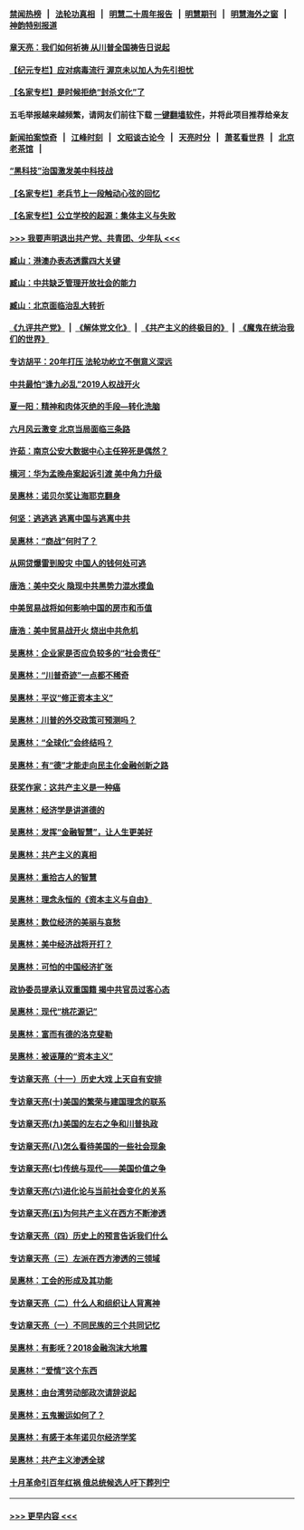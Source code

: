 #### [禁闻热榜](热点新闻.md?=0)  &nbsp;&nbsp;|&nbsp;&nbsp; [法轮功真相](https://github.com/gfw-breaker/truth/blob/master/README.md?=0) &nbsp;&nbsp;|&nbsp;&nbsp; [明慧二十周年报告](https://github.com/gfw-breaker/mh-reports/blob/master/README.md?=0) &nbsp;&nbsp;|&nbsp;&nbsp;[明慧期刊](https://github.com/gfw-breaker/mh-qikan) &nbsp;&nbsp;|&nbsp;&nbsp; [明慧海外之窗](https://github.com/gfw-breaker/mh-news/blob/master/README.md?=0) &nbsp;&nbsp;|&nbsp;&nbsp; [神韵特别报道](https://github.com/gfw-breaker/mh-news/blob/master/shenyun.md?=0)
#### [章天亮：我们如何祈祷 从川普全国祷告日说起](../pages/nsc423/n11944627.md?t=03181531) 
#### [【纪元专栏】应对病毒流行 渥京未以加人为先引担忧](../pages/nsc423/n11875714.md?t=03181531) 
#### [【名家专栏】是时候拒绝“封杀文化”了](../pages/nsc423/n11814093.md?t=03181531) 
#### 五毛举报越来越频繁，请网友们前往下载 [一键翻墙软件](https://github.com/gfw-breaker/ssr-accounts)，并将此项目推荐给亲友
#### [新闻拍案惊奇](https://github.com/gfw-breaker/banned-news/blob/master/pages/link4.md) &nbsp;&nbsp;|&nbsp;&nbsp; [江峰时刻](https://github.com/gfw-breaker/banned-news/blob/master/pages/link4.md) &nbsp;&nbsp;|&nbsp;&nbsp; [文昭谈古论今](https://github.com/gfw-breaker/banned-news/blob/master/pages/link4.md) &nbsp;&nbsp;|&nbsp;&nbsp; [天亮时分](https://github.com/gfw-breaker/banned-news/blob/master/pages/link4.md) &nbsp;&nbsp;|&nbsp;&nbsp; [萧茗看世界](https://github.com/gfw-breaker/banned-news/blob/master/pages/link4.md) &nbsp;&nbsp;|&nbsp;&nbsp; [北京老茶馆](https://github.com/gfw-breaker/banned-news/blob/master/pages/link4.md) &nbsp;&nbsp;|&nbsp;&nbsp; 
#### [“黑科技”治国激发美中科技战](../pages/nsc423/n11638056.md?t=03181531) 
#### [【名家专栏】老兵节上一段触动心弦的回忆](../pages/nsc423/n11646016.md?t=03181531) 
#### [【名家专栏】公立学校的起源：集体主义与失败](../pages/nsc423/n11601833.md?t=03181531) 
#### [>>> 我要声明退出共产党、共青团、少年队 <<<](https://github.com/begood0513/goodnews/blob/master/quit/letter.md) 
#### [臧山：港澳办表态透露四大关键](../pages/nsc423/n11421628.md?t=03181531) 
#### [臧山：中共缺乏管理开放社会的能力](../pages/nsc423/n11407457.md?t=03181531) 
#### [臧山：北京面临治乱大转折](../pages/nsc423/n11406895.md?t=03181531) 
#### [《九评共产党》](https://github.com/begood0513/9ping.md/blob/master/README.md) &nbsp;|&nbsp; [《解体党文化》](../../../../jtdwh.md/blob/master/README.md)  &nbsp;|&nbsp; [《共产主义的终极目的》](../../../../gczydzjmd.md/blob/master/README.md) &nbsp;|&nbsp; [《魔鬼在统治我们的世界》](../../../../mgztzwmdsj.md/blob/master/README.md) 
#### [专访胡平：20年打压 法轮功屹立不倒意义深远](../pages/nsc423/n11398800.md?t=03181531) 
#### [中共最怕“逢九必乱”2019人权战开火](../pages/nsc423/n11385248.md?t=03181531) 
#### [夏一阳：精神和肉体灭绝的手段—转化洗脑](../pages/nsc423/n11368250.md?t=03181531) 
#### [六月风云激变 北京当局面临三条路](../pages/nsc423/n11313668.md?t=03181531) 
#### [许茹：南京公安大数据中心主任猝死是偶然？](../pages/nsc423/n11064744.md?t=03181531) 
#### [横河：华为孟晚舟案起诉引渡 美中角力升级](../pages/nsc423/n11027230.md?t=03181531) 
#### [吴惠林：诺贝尔奖让海耶克翻身](../pages/nsc423/n10890049.md?t=03181531) 
#### [何坚：逃逃逃 逃离中国与逃离中共](../pages/nsc423/n10592891.md?t=03181531) 
#### [吴惠林：“商战”何时了？](../pages/nsc423/n10573558.md?t=03181531) 
#### [从网贷爆雷到股灾 中国人的钱何处可逃](../pages/nsc423/n10572800.md?t=03181531) 
#### [唐浩：美中交火 隐现中共黑势力混水摸鱼](../pages/nsc423/n10544040.md?t=03181531) 
#### [中美贸易战将如何影响中国的房市和币值](../pages/nsc423/n10543697.md?t=03181531) 
#### [唐浩：美中贸易战开火 烧出中共危机](../pages/nsc423/n10540126.md?t=03181531) 
#### [吴惠林：企业家是否应负较多的“社会责任”](../pages/nsc423/n10535022.md?t=03181531) 
#### [吴惠林：“川普奇迹”一点都不稀奇](../pages/nsc423/n10512808.md?t=03181531) 
#### [吴惠林：平议“修正资本主义”](../pages/nsc423/n10495724.md?t=03181531) 
#### [吴惠林：川普的外交政策可预测吗？](../pages/nsc423/n10462387.md?t=03181531) 
#### [吴惠林：“全球化”会终结吗？](../pages/nsc423/n10452838.md?t=03181531) 
#### [吴惠林：有“德”才能走向民主化金融创新之路](../pages/nsc423/n10432292.md?t=03181531) 
#### [获奖作家：这共产主义是一种癌](../pages/nsc423/n10431541.md?t=03181531) 
#### [吴惠林：经济学是讲道德的](../pages/nsc423/n10398014.md?t=03181531) 
#### [吴惠林：发挥“金融智慧”，让人生更美好](../pages/nsc423/n10375019.md?t=03181531) 
#### [吴惠林：共产主义的真相](../pages/nsc423/n10351394.md?t=03181531) 
#### [吴惠林：重拾古人的智慧](../pages/nsc423/n10337691.md?t=03181531) 
#### [吴惠林：理念永恒的《资本主义与自由》](../pages/nsc423/n10316274.md?t=03181531) 
#### [吴惠林：数位经济的美丽与哀愁](../pages/nsc423/n10292946.md?t=03181531) 
#### [吴惠林：美中经济战将开打？](../pages/nsc423/n10258825.md?t=03181531) 
#### [吴惠林：可怕的中国经济扩张](../pages/nsc423/n10219147.md?t=03181531) 
#### [政协委员提承认双重国籍 揭中共官员过客心态](../pages/nsc423/n10208809.md?t=03181531) 
#### [吴惠林：现代“桃花源记”](../pages/nsc423/n10185234.md?t=03181531) 
#### [吴惠林：富而有德的洛克斐勒](../pages/nsc423/n10142264.md?t=03181531) 
#### [吴惠林：被诬蔑的“资本主义”](../pages/nsc423/n10124816.md?t=03181531) 
#### [专访章天亮（十一）历史大戏 上天自有安排](../pages/nsc423/n10094905.md?t=03181531) 
#### [专访章天亮(十)美国的繁荣与建国理念的联系](../pages/nsc423/n10094899.md?t=03181531) 
#### [专访章天亮(九)美国的左右之争和川普执政](../pages/nsc423/n10094889.md?t=03181531) 
#### [专访章天亮(八)怎么看待美国的一些社会现象](../pages/nsc423/n10094857.md?t=03181531) 
#### [专访章天亮(七)传统与现代——美国价值之争](../pages/nsc423/n10093140.md?t=03181531) 
#### [专访章天亮(六)进化论与当前社会变化的关系](../pages/nsc423/n10092036.md?t=03181531) 
#### [专访章天亮(五)为何共产主义在西方不断渗透](../pages/nsc423/n10083620.md?t=03181531) 
#### [专访章天亮（四）历史上的预言告诉我们什么](../pages/nsc423/n10083606.md?t=03181531) 
#### [专访章天亮（三）左派在西方渗透的三领域](../pages/nsc423/n10081115.md?t=03181531) 
#### [吴惠林：工会的形成及其功能](../pages/nsc423/n10080633.md?t=03181531) 
#### [专访章天亮（二）什么人和组织让人背离神](../pages/nsc423/n10076637.md?t=03181531) 
#### [专访章天亮（一）不同民族的三个共同记忆](../pages/nsc423/n10074188.md?t=03181531) 
#### [吴惠林：有影呒？2018金融泡沫大地震](../pages/nsc423/n10040534.md?t=03181531) 
#### [吴惠林：“爱情”这个东西](../pages/nsc423/n10019423.md?t=03181531) 
#### [吴惠林：由台湾劳动部政次请辞说起](../pages/nsc423/n9979679.md?t=03181531) 
#### [吴惠林：五鬼搬运如何了？](../pages/nsc423/n9925338.md?t=03181531) 
#### [吴惠林：有感于本年诺贝尔经济学奖](../pages/nsc423/n9871883.md?t=03181531) 
#### [吴惠林：共产主义渗透全球](../pages/nsc423/n9812748.md?t=03181531) 
#### [十月革命引百年红祸 俄总统候选人吁下葬列宁](../pages/nsc423/n9810182.md?t=03181531) 

----
#### [ >>> 更早内容 <<< ](../indexes/nsc423-earlier.md)
